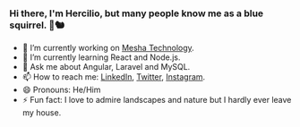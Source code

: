 ### Hi there, I'm Hercilio, but many people know me as a blue squirrel. 👋🐿️

- 🔭 I’m currently working on [Mesha Technology](somosmesha.com).
- 🌱 I’m currently learning React and Node.js.
- 💬 Ask me about Angular, Laravel and MySQL.
- 📫 How to reach me: [LinkedIn](www.linkedin.com/in/herciliojunior), [Twitter](twitter.com/hernior), [Instagram](instagram.com/hercili0).
- 😄 Pronouns: He/Him
- ⚡ Fun fact: I love to admire landscapes and nature but I hardly ever leave my house.
